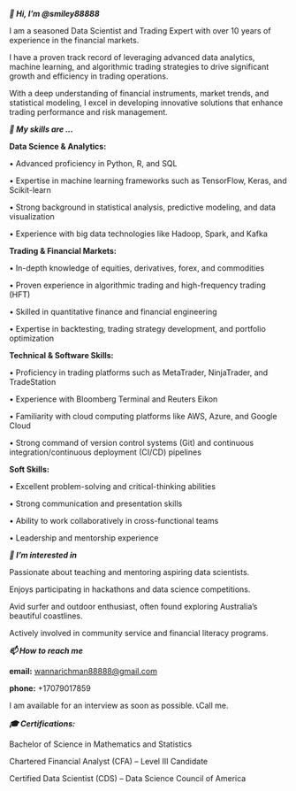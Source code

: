 ***👋 Hi, I’m @smiley88888***
  
  I am a seasoned Data Scientist and Trading Expert with over 10 years of experience in the financial markets.
  
  I have a proven track record of leveraging advanced data analytics, machine learning, and algorithmic trading strategies to drive significant growth and efficiency in trading operations.
  
  With a deep understanding of financial instruments, market trends, and statistical modeling, I excel in developing innovative solutions that enhance trading performance and risk management.

  
***🌱 My skills are ...***

**Data Science & Analytics:**

•	Advanced proficiency in Python, R, and SQL

•	Expertise in machine learning frameworks such as TensorFlow, Keras, and Scikit-learn

•	Strong background in statistical analysis, predictive modeling, and data visualization

•	Experience with big data technologies like Hadoop, Spark, and Kafka

**Trading & Financial Markets:**

•	In-depth knowledge of equities, derivatives, forex, and commodities

•	Proven experience in algorithmic trading and high-frequency trading (HFT)

•	Skilled in quantitative finance and financial engineering

•	Expertise in backtesting, trading strategy development, and portfolio optimization

**Technical & Software Skills:**

•	Proficiency in trading platforms such as MetaTrader, NinjaTrader, and TradeStation

•	Experience with Bloomberg Terminal and Reuters Eikon

•	Familiarity with cloud computing platforms like AWS, Azure, and Google Cloud

•	Strong command of version control systems (Git) and continuous integration/continuous deployment (CI/CD) pipelines

**Soft Skills:**

•	Excellent problem-solving and critical-thinking abilities

•	Strong communication and presentation skills

•	Ability to work collaboratively in cross-functional teams

•	Leadership and mentorship experience

  
***👀 I’m interested in***
  
  Passionate about teaching and mentoring aspiring data scientists.
  
  Enjoys participating in hackathons and data science competitions.
  
  Avid surfer and outdoor enthusiast, often found exploring Australia’s beautiful coastlines.
  
  Actively involved in community service and financial literacy programs.


***📫 How to reach me***

**email:** wannarichman88888@gmail.com

**phone:** +17079017859

I am available for an interview as soon as possible.  📞Call me.


***🎓 Certifications:***

Bachelor of Science in Mathematics and Statistics

Chartered Financial Analyst (CFA) – Level III Candidate

Certified Data Scientist (CDS) – Data Science Council of America
